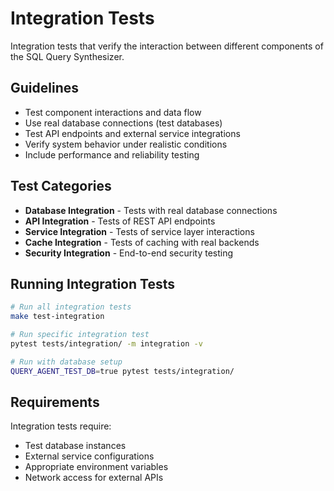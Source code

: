 # Integration Tests

Integration tests that verify the interaction between different components of the SQL Query Synthesizer.

## Guidelines

- Test component interactions and data flow
- Use real database connections (test databases)
- Test API endpoints and external service integrations
- Verify system behavior under realistic conditions
- Include performance and reliability testing

## Test Categories

- **Database Integration** - Tests with real database connections
- **API Integration** - Tests of REST API endpoints
- **Service Integration** - Tests of service layer interactions
- **Cache Integration** - Tests of caching with real backends
- **Security Integration** - End-to-end security testing

## Running Integration Tests

```bash
# Run all integration tests
make test-integration

# Run specific integration test
pytest tests/integration/ -m integration -v

# Run with database setup
QUERY_AGENT_TEST_DB=true pytest tests/integration/
```

## Requirements

Integration tests require:
- Test database instances
- External service configurations
- Appropriate environment variables
- Network access for external APIs
